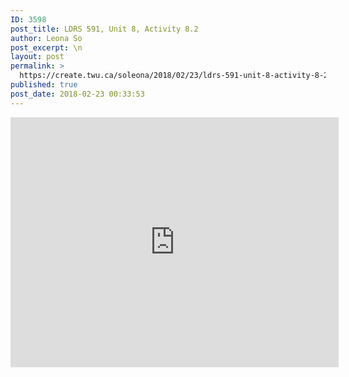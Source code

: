 ```yaml
---
ID: 3598
post_title: LDRS 591, Unit 8, Activity 8.2
author: Leona So
post_excerpt: \n
layout: post
permalink: >
  https://create.twu.ca/soleona/2018/02/23/ldrs-591-unit-8-activity-8-2/
published: true
post_date: 2018-02-23 00:33:53
---
```

<iframe width="525" height="400" scrolling="no" frameborder="no" src="https://w.soundcloud.com/player/?visual=true&#038;url=https%3A%2F%2Fapi.soundcloud.com%2Ftracks%2F403936467&%23038;show_artwork=true&%23038;maxwidth=525&%23038;maxheight=788&%23038;dnt=1"></iframe>